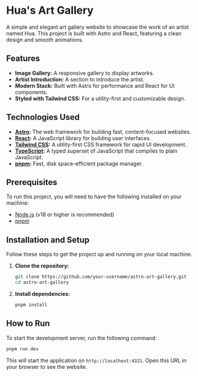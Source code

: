 # Hua's Art Gallery

A simple and elegant art gallery website to showcase the work of an artist named Hua. This project is built with Astro and React, featuring a clean design and smooth animations.

## Features

*   **Image Gallery:** A responsive gallery to display artworks.
*   **Artist Introduction:** A section to introduce the artist.
*   **Modern Stack:** Built with Astro for performance and React for UI components.
*   **Styled with Tailwind CSS:** For a utility-first and customizable design.

## Technologies Used

*   **[Astro](https://astro.build/):** The web framework for building fast, content-focused websites.
*   **[React](https://react.dev/):** A JavaScript library for building user interfaces.
*   **[Tailwind CSS](https://tailwindcss.com/):** A utility-first CSS framework for rapid UI development.
*   **[TypeScript](https://www.typescriptlang.org/):** A typed superset of JavaScript that compiles to plain JavaScript.
*   **[pnpm](https://pnpm.io/):** Fast, disk space-efficient package manager.

## Prerequisites

To run this project, you will need to have the following installed on your machine:

*   [Node.js](https://nodejs.org/en/) (v18 or higher is recommended)
*   [pnpm](https://pnpm.io/installation)

## Installation and Setup

Follow these steps to get the project up and running on your local machine.

1.  **Clone the repository:**
    ```bash
    git clone https://github.com/your-username/astro-art-gallery.git
    cd astro-art-gallery
    ```

2.  **Install dependencies:**
    ```bash
    pnpm install
    ```

## How to Run

To start the development server, run the following command:

```bash
pnpm run dev
```

This will start the application on `http://localhost:4321`. Open this URL in your browser to see the website.
